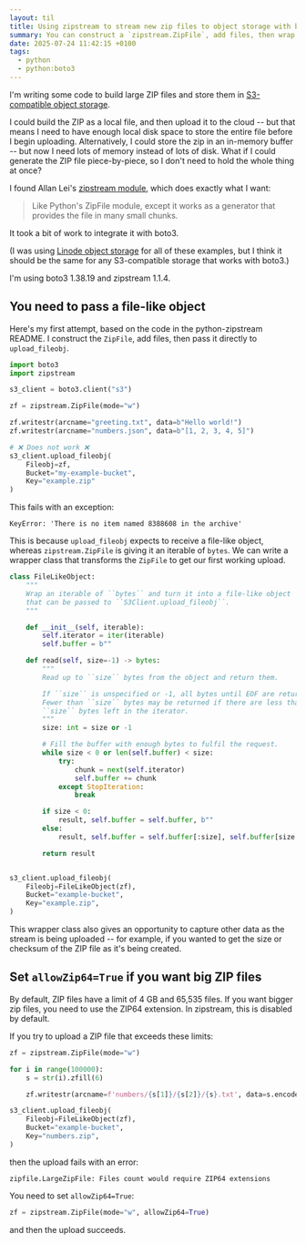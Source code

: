 ```yaml
---
layout: til
title: Using zipstream to stream new zip files to object storage with boto3
summary: You can construct a `zipstream.ZipFile`, add files, then wrap it in a file-like object to upload it with `S3.upload_fileobj`.
date: 2025-07-24 11:42:15 +0100
tags:
  - python
  - python:boto3
---
```

I'm writing some code to build large ZIP files and store them in [S3-compatible object storage](/til/2025/linode-with-boto3/).

I could build the ZIP as a local file, and then upload it to the cloud -- but that means I need to have enough local disk space to store the entire file before I begin uploading.
Alternatively, I could store the zip in an in-memory buffer -- but now I need lots of memory instead of lots of disk.
What if I could generate the ZIP file piece-by-piece, so I don't need to hold the whole thing at once?

I found Allan Lei's [zipstream module](https://github.com/allanlei/python-zipstream), which does exactly what I want:

> Like Python's ZipFile module, except it works as a generator that provides the file in many small chunks.

It took a bit of work to integrate it with boto3.

(I was using [Linode object storage](/til/2025/linode-with-boto3/) for all of these examples, but I think it should be the same for any S3-compatible storage that works with boto3.)

I'm using boto3 1.38.19 and zipstream 1.1.4.

## You need to pass a file-like object

Here's my first attempt, based on the code in the python-zipstream README.
I construct the `ZipFile`, add files, then pass it directly to `upload_fileobj`.

```python
import boto3
import zipstream

s3_client = boto3.client("s3")

zf = zipstream.ZipFile(mode="w")

zf.writestr(arcname="greeting.txt", data=b"Hello world!")
zf.writestr(arcname="numbers.json", data=b"[1, 2, 3, 4, 5]")

# ❌ Does not work ❌
s3_client.upload_fileobj(
    Fileobj=zf,
    Bucket="my-example-bucket",
    Key="example.zip"
)
```

This fails with an exception:

```
KeyError: 'There is no item named 8388608 in the archive'
```

This is because `upload_fileobj` expects to receive a file-like object, whereas `zipstream.ZipFile` is giving it an iterable of `bytes`.
We can write a wrapper class that transforms the `ZipFile` to get our first working upload.

```python
class FileLikeObject:
    """
    Wrap an iterable of ``bytes`` and turn it into a file-like object
    that can be passed to ``S3Client.upload_fileobj``.
    """

    def __init__(self, iterable):
        self.iterator = iter(iterable)
        self.buffer = b""

    def read(self, size=-1) -> bytes:
        """
        Read up to ``size`` bytes from the object and return them.

        If ``size`` is unspecified or -1, all bytes until EOF are returned.
        Fewer than ``size`` bytes may be returned if there are less than
        ``size`` bytes left in the iterator.
        """
        size: int = size or -1

        # Fill the buffer with enough bytes to fulfil the request.
        while size < 0 or len(self.buffer) < size:
            try:
                chunk = next(self.iterator)
                self.buffer += chunk
            except StopIteration:
                break

        if size < 0:
            result, self.buffer = self.buffer, b""
        else:
            result, self.buffer = self.buffer[:size], self.buffer[size:]

        return result


s3_client.upload_fileobj(
    Fileobj=FileLikeObject(zf),
    Bucket="example-bucket",
    Key="example.zip",
)
```

This wrapper class also gives an opportunity to capture other data as the stream is being uploaded -- for example, if you wanted to get the size or checksum of the ZIP file as it's being created.

## Set `allowZip64=True` if you want big ZIP files

By default, ZIP files have a limit of 4 GB and 65,535 files.
If you want bigger zip files, you need to use the ZIP64 extension.
In zipstream, this is disabled by default.

If you try to upload a ZIP file that exceeds these limits:

```python
zf = zipstream.ZipFile(mode="w")

for i in range(100000):
    s = str(i).zfill(6)

    zf.writestr(arcname=f'numbers/{s[1]}/{s[2]}/{s}.txt', data=s.encode("utf8"))

s3_client.upload_fileobj(
    Fileobj=FileLikeObject(zf),
    Bucket="example-bucket",
    Key="numbers.zip",
)
```

then the upload fails with an error:

```
zipfile.LargeZipFile: Files count would require ZIP64 extensions
```

You need to set `allowZip64=True`:

```python
zf = zipstream.ZipFile(mode="w", allowZip64=True)
```

and then the upload succeeds.
